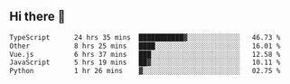 ## Hi there 👋

<!--START_SECTION:waka-->

```txt
TypeScript      24 hrs 35 mins  ███████████▓░░░░░░░░░░░░░   46.73 %
Other           8 hrs 25 mins   ████░░░░░░░░░░░░░░░░░░░░░   16.01 %
Vue.js          6 hrs 37 mins   ███░░░░░░░░░░░░░░░░░░░░░░   12.58 %
JavaScript      5 hrs 19 mins   ██▓░░░░░░░░░░░░░░░░░░░░░░   10.11 %
Python          1 hr 26 mins    ▓░░░░░░░░░░░░░░░░░░░░░░░░   02.75 %
```

<!--END_SECTION:waka-->

